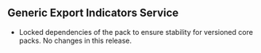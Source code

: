 ## Generic Export Indicators Service

- Locked dependencies of the pack to ensure stability for versioned core packs. No changes in this release.